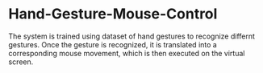 # Hand-Gesture-Mouse-Control

The system is trained using dataset of hand gestures to recognize differnt gestures. Once the gesture is recognized, it is translated into a corresponding mouse movement, which is then executed on the virtual screen.
